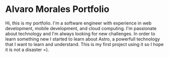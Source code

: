 # Alvaro Morales Portfolio
Hi, this is my portfolio. I'm a software engineer with experience in web development, mobile development, and cloud computing. I'm passionate about technology and I'm always looking for new challenges. 
In order to learn something new I started to learn about Astro, a powerfull technology that I want to learn and understand. This is my first project using it so I hope it is not a disaster =).